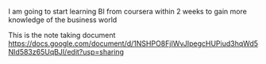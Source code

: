 I am going to start learning BI from coursera within 2 weeks to gain more knowledge of the business world 


This is the note taking document
https://docs.google.com/document/d/1NSHPO8FjIWvJIpegcHUPiud3hqWd5NId583z65UqBJI/edit?usp=sharing